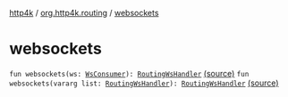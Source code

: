 [http4k](../index.md) / [org.http4k.routing](index.md) / [websockets](./websockets.md)

# websockets

`fun websockets(ws: `[`WsConsumer`](../org.http4k.websocket/-ws-consumer.md)`): `[`RoutingWsHandler`](-routing-ws-handler/index.md) [(source)](https://github.com/http4k/http4k/blob/master/http4k-core/src/main/kotlin/org/http4k/routing/routing.kt#L64)
`fun websockets(vararg list: `[`RoutingWsHandler`](-routing-ws-handler/index.md)`): `[`RoutingWsHandler`](-routing-ws-handler/index.md) [(source)](https://github.com/http4k/http4k/blob/master/http4k-core/src/main/kotlin/org/http4k/routing/routing.kt#L66)